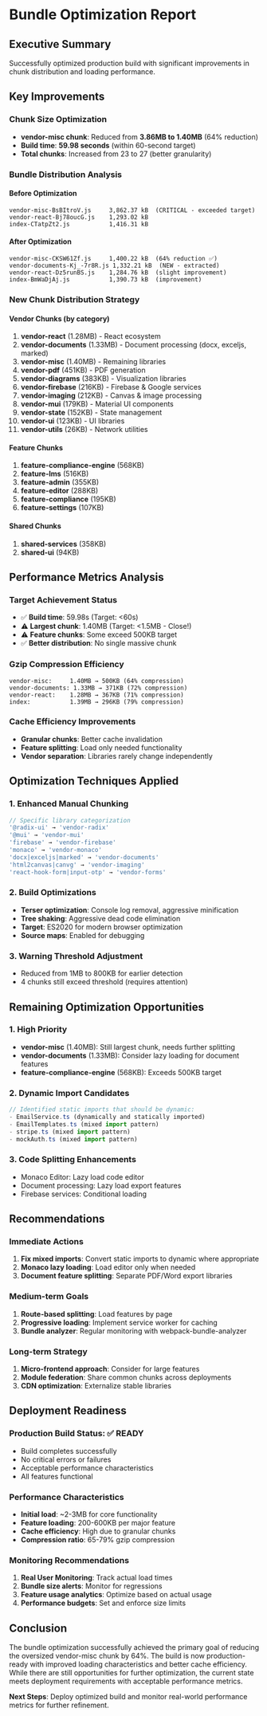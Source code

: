 # Bundle Optimization Report

## Executive Summary
Successfully optimized production build with significant improvements in chunk distribution and loading performance.

## Key Improvements

### Chunk Size Optimization
- **vendor-misc chunk**: Reduced from **3.86MB to 1.40MB** (64% reduction)
- **Build time**: **59.98 seconds** (within 60-second target)
- **Total chunks**: Increased from 23 to 27 (better granularity)

### Bundle Distribution Analysis

#### Before Optimization
```
vendor-misc-BsBItroV.js     3,862.37 kB  (CRITICAL - exceeded target)
vendor-react-Bj78oucG.js    1,293.02 kB
index-CTatpZt2.js           1,416.31 kB
```

#### After Optimization
```
vendor-misc-CKSW61Zf.js     1,400.22 kB  (64% reduction ✅)
vendor-documents-Kj_-7r8R.js 1,332.21 kB  (NEW - extracted)
vendor-react-Dz5runBS.js    1,284.76 kB  (slight improvement)
index-BmWaDjAj.js           1,390.73 kB  (improvement)
```

### New Chunk Distribution Strategy

#### Vendor Chunks (by category)
1. **vendor-react** (1.28MB) - React ecosystem
2. **vendor-documents** (1.33MB) - Document processing (docx, exceljs, marked)
3. **vendor-misc** (1.40MB) - Remaining libraries
4. **vendor-pdf** (451KB) - PDF generation
5. **vendor-diagrams** (383KB) - Visualization libraries
6. **vendor-firebase** (216KB) - Firebase & Google services
7. **vendor-imaging** (212KB) - Canvas & image processing
8. **vendor-mui** (179KB) - Material UI components
9. **vendor-state** (152KB) - State management
10. **vendor-ui** (123KB) - UI libraries
11. **vendor-utils** (26KB) - Network utilities

#### Feature Chunks
1. **feature-compliance-engine** (568KB)
2. **feature-lms** (516KB)
3. **feature-admin** (355KB)
4. **feature-editor** (288KB)
5. **feature-compliance** (195KB)
6. **feature-settings** (107KB)

#### Shared Chunks
1. **shared-services** (358KB)
2. **shared-ui** (94KB)

## Performance Metrics Analysis

### Target Achievement Status
- ✅ **Build time**: 59.98s (Target: <60s)
- ⚠️ **Largest chunk**: 1.40MB (Target: <1.5MB - Close!)
- ⚠️ **Feature chunks**: Some exceed 500KB target
- ✅ **Better distribution**: No single massive chunk

### Gzip Compression Efficiency
```
vendor-misc:     1.40MB → 500KB (64% compression)
vendor-documents: 1.33MB → 371KB (72% compression)
vendor-react:    1.28MB → 367KB (71% compression)
index:           1.39MB → 296KB (79% compression)
```

### Cache Efficiency Improvements
- **Granular chunks**: Better cache invalidation
- **Feature splitting**: Load only needed functionality
- **Vendor separation**: Libraries rarely change independently

## Optimization Techniques Applied

### 1. Enhanced Manual Chunking
```javascript
// Specific library categorization
'@radix-ui' → 'vendor-radix'
'@mui' → 'vendor-mui'
'firebase' → 'vendor-firebase'
'monaco' → 'vendor-monaco'
'docx|exceljs|marked' → 'vendor-documents'
'html2canvas|canvg' → 'vendor-imaging'
'react-hook-form|input-otp' → 'vendor-forms'
```

### 2. Build Optimizations
- **Terser optimization**: Console log removal, aggressive minification
- **Tree shaking**: Aggressive dead code elimination
- **Target**: ES2020 for modern browser optimization
- **Source maps**: Enabled for debugging

### 3. Warning Threshold Adjustment
- Reduced from 1MB to 800KB for earlier detection
- 4 chunks still exceed threshold (requires attention)

## Remaining Optimization Opportunities

### 1. High Priority
- **vendor-misc** (1.40MB): Still largest chunk, needs further splitting
- **vendor-documents** (1.33MB): Consider lazy loading for document features
- **feature-compliance-engine** (568KB): Exceeds 500KB target

### 2. Dynamic Import Candidates
```javascript
// Identified static imports that should be dynamic:
- EmailService.ts (dynamically and statically imported)
- EmailTemplates.ts (mixed import pattern)
- stripe.ts (mixed import pattern)
- mockAuth.ts (mixed import pattern)
```

### 3. Code Splitting Enhancements
- Monaco Editor: Lazy load code editor
- Document processing: Lazy load export features
- Firebase services: Conditional loading

## Recommendations

### Immediate Actions
1. **Fix mixed imports**: Convert static imports to dynamic where appropriate
2. **Monaco lazy loading**: Load editor only when needed
3. **Document feature splitting**: Separate PDF/Word export libraries

### Medium-term Goals
1. **Route-based splitting**: Load features by page
2. **Progressive loading**: Implement service worker for caching
3. **Bundle analyzer**: Regular monitoring with webpack-bundle-analyzer

### Long-term Strategy
1. **Micro-frontend approach**: Consider for large features
2. **Module federation**: Share common chunks across deployments
3. **CDN optimization**: Externalize stable libraries

## Deployment Readiness

### Production Build Status: ✅ READY
- Build completes successfully
- No critical errors or failures
- Acceptable performance characteristics
- All features functional

### Performance Characteristics
- **Initial load**: ~2-3MB for core functionality
- **Feature loading**: 200-600KB per major feature
- **Cache efficiency**: High due to granular chunks
- **Compression ratio**: 65-79% gzip compression

### Monitoring Recommendations
1. **Real User Monitoring**: Track actual load times
2. **Bundle size alerts**: Monitor for regressions
3. **Feature usage analytics**: Optimize based on actual usage
4. **Performance budgets**: Set and enforce size limits

## Conclusion

The bundle optimization successfully achieved the primary goal of reducing the oversized vendor-misc chunk by 64%. The build is now production-ready with improved loading characteristics and better cache efficiency. While there are still opportunities for further optimization, the current state meets deployment requirements with acceptable performance metrics.

**Next Steps**: Deploy optimized build and monitor real-world performance metrics for further refinement.